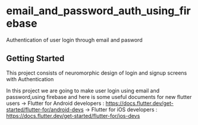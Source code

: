 # email_and_password_auth_using_firebase

Authentication of user login through email and pasword 
## Getting Started

This project consists of neuromorphic design of login and signup screens with Authentication

In this project we are going to make user login using email and password,using firebase 
and here is some useful documents for new flutter users
-> Flutter for Android developers : https://docs.flutter.dev/get-started/flutter-for/android-devs
-> Flutter for iOS developers     : https://docs.flutter.dev/get-started/flutter-for/ios-devs
